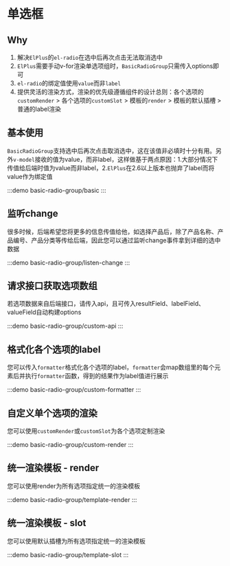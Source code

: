 # 单选框

## Why

1. 解决`ElPlus`的`el-radio`在选中后再次点击无法取消选中
2. `ElPlus`需要手动v-for渲染单选项组时，`BasicRadioGroup`只需传入options即可
3. `el-radio`的绑定值使用`value`而非`label`
4. 提供灵活的渲染方式，渲染的优先级遵循组件的设计总则：各个选项的`customRender` > 各个选项的`customSlot` > 模板的`render` > 模板的默认插槽 > 普通的label渲染

## 基本使用

`BasicRadioGroup`支持选中后再次点击取消选中，这在该值非必填时十分有用。另外`v-model`接收的值为value，而非label，这样做基于两点原因：1.大部分情况下传值给后端时值为value而非label，2.`ElPlus`在2.6以上版本也抛弃了label而将value作为绑定值

:::demo
basic-radio-group/basic
:::

## 监听change

很多时候，后端希望您将更多的信息传值给他，如选择产品后，除了产品名称、产品编号、产品分类等传给后端，因此您可以通过监听change事件拿到详细的选中数据

:::demo
basic-radio-group/listen-change
:::

## 请求接口获取选项数组

若选项数据来自后端接口，请传入api，且可传入resultField、labelField、valueField自动构建options

:::demo
basic-radio-group/custom-api
:::

## 格式化各个选项的label

您可以传入`formatter`格式化各个选项的label，`formatter`会map数组里的每个元素后并执行`formatter`函数，得到的结果作为label值进行展示

:::demo
basic-radio-group/custom-formatter
:::

## 自定义单个选项的渲染

您可以使用`customRender`或`customSlot`为各个选项定制渲染

:::demo
basic-radio-group/custom-render
:::

## 统一渲染模板 - render

您可以使用render为所有选项指定统一的渲染模板

:::demo
basic-radio-group/template-render
:::

## 统一渲染模板 - slot

您可以使用默认插槽为所有选项指定统一的渲染模板

:::demo
basic-radio-group/template-slot
:::

